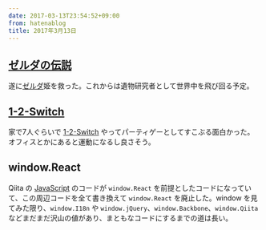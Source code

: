 ```yaml
---
date: 2017-03-13T23:54:52+09:00
from: hatenablog
title: 2017年3月13日
---
```


<h2><a class="keyword" href="http://d.hatena.ne.jp/keyword/%A5%BC%A5%EB%A5%C0%A4%CE%C5%C1%C0%E2">ゼルダの伝説</a></h2>

<p>遂に<a class="keyword" href="http://d.hatena.ne.jp/keyword/%A5%BC%A5%EB%A5%C0">ゼルダ</a>姫を救った。これからは遺物研究者として世界中を飛び回る予定。</p>

<h2><a class="keyword" href="http://d.hatena.ne.jp/keyword/1-2-Switch">1-2-Switch</a></h2>

<p>家で7人ぐらいで <a class="keyword" href="http://d.hatena.ne.jp/keyword/1-2-Switch">1-2-Switch</a> やってパーティゲーとしてすこぶる面白かった。オフィスとかにあると運動になるし良さそう。</p>

<h2>window.React</h2>

<p>Qiita の <a class="keyword" href="http://d.hatena.ne.jp/keyword/JavaScript">JavaScript</a> のコードが <code>window.React</code> を前提としたコードになっていて、この周辺コードを全て書き換えて <code>window.React</code> を廃止した。window を見てみた限り、<code>window.I18n</code> や <code>window.jQuery</code>、<code>window.Backbone</code>、<code>window.Qiita</code> などまだまだ沢山の値があり、まともなコードにするまでの道は長い。</p>

